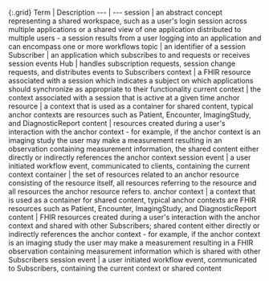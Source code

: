 {:.grid}
Term | Description
--- | ---
session | an abstract concept representing a shared workspace, such as a user's login session across multiple applications or a shared view of one application distributed to multiple users - a session results from a user logging into an application and can encompass one or more workflows
topic | an identifier of a session
Subscriber | an application which subscribes to and requests or receives session events
Hub | handles subscription requests, session change requests, and distributes events to Subscribers
context | a FHIR resource associated with a session which indicates a subject on which applications should synchronize as appropriate to their functionality
current context | the context associated with a session that is active at a given time
anchor resource | a context that is used as a container for shared content, typical anchor contexts are resources such as Patient, Encounter, ImagingStudy, and DiagnosticReport
content | resources created during a user's interaction with the anchor context - for example, if the anchor context is an imaging study the user may make a measurement resulting in an observation containing measurement information, the shared content either directly or indirectly references the anchor context
session event | a user initiated workflow event, communicated to clients, containing the current context
container | the set of resources related to an anchor resource consisting of the resource itself, all resources referring to the resource and all resources the anchor resource refers to.
anchor context | a context that is used as a container for shared content, typical anchor contexts are FHIR resources such as Patient, Encounter, ImagingStudy, and DiagnosticReport
content | FHIR resources created during a user's interaction with the anchor context and shared with other Subscribers; shared content either directly or indirectly references the anchor context - for example, if the anchor context is an imaging study the user may make a measurement resulting in a FHIR observation containing measurement information which is shared with other Subscribers
session event | a user initiated workflow event, communicated to Subscribers, containing the current context or shared content
